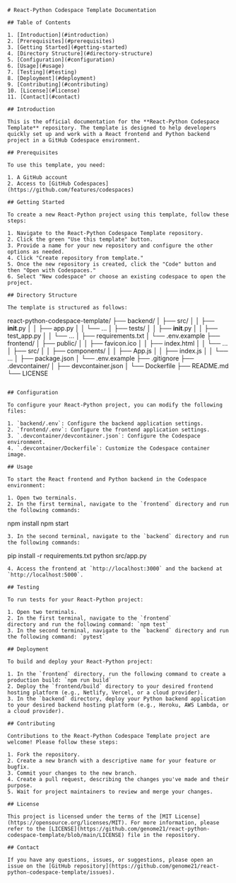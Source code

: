```
# React-Python Codespace Template Documentation

## Table of Contents

1. [Introduction](#introduction)
2. [Prerequisites](#prerequisites)
3. [Getting Started](#getting-started)
4. [Directory Structure](#directory-structure)
5. [Configuration](#configuration)
6. [Usage](#usage)
7. [Testing](#testing)
8. [Deployment](#deployment)
9. [Contributing](#contributing)
10. [License](#license)
11. [Contact](#contact)

## Introduction

This is the official documentation for the **React-Python Codespace Template** repository. The template is designed to help developers quickly set up and work with a React frontend and Python backend project in a GitHub Codespace environment.

## Prerequisites

To use this template, you need:

1. A GitHub account
2. Access to [GitHub Codespaces](https://github.com/features/codespaces)

## Getting Started

To create a new React-Python project using this template, follow these steps:

1. Navigate to the React-Python Codespace Template repository.
2. Click the green "Use this template" button.
3. Provide a name for your new repository and configure the other options as needed.
4. Click "Create repository from template."
5. Once the new repository is created, click the "Code" button and then "Open with Codespaces."
6. Select "New codespace" or choose an existing codespace to open the project.

## Directory Structure

The template is structured as follows:

```
react-python-codespace-template/
├── backend/
│   ├── src/
│   │   ├── __init__.py
│   │   ├── app.py
│   │   └── ...
│   ├── tests/
│   │   ├── __init__.py
│   │   ├── test_app.py
│   │   └── ...
│   ├── requirements.txt
│   └── .env.example
├── frontend/
│   ├── public/
│   │   ├── favicon.ico
│   │   ├── index.html
│   │   └── ...
│   ├── src/
│   │   ├── components/
│   │   ├── App.js
│   │   ├── index.js
│   │   └── ...
│   ├── package.json
│   └── .env.example
├── .gitignore
├── .devcontainer/
│   ├── devcontainer.json
│   └── Dockerfile
├── README.md
└── LICENSE
```

## Configuration

To configure your React-Python project, you can modify the following files:

1. `backend/.env`: Configure the backend application settings.
2. `frontend/.env`: Configure the frontend application settings.
3. `.devcontainer/devcontainer.json`: Configure the Codespace environment.
4. `.devcontainer/Dockerfile`: Customize the Codespace container image.

## Usage

To start the React frontend and Python backend in the Codespace environment:

1. Open two terminals.
2. In the first terminal, navigate to the `frontend` directory and run the following commands:
   ```
   npm install
   npm start
   ```
3. In the second terminal, navigate to the `backend` directory and run the following commands:
   ```
   pip install -r requirements.txt
   python src/app.py
   ```
4. Access the frontend at `http://localhost:3000` and the backend at `http://localhost:5000`.

## Testing

To run tests for your React-Python project:

1. Open two terminals.
2. In the first terminal, navigate to the `frontend`
directory and run the following command: `npm test`
3. In the second terminal, navigate to the `backend` directory and run the following command: `pytest`

## Deployment

To build and deploy your React-Python project:

1. In the `frontend` directory, run the following command to create a production build: `npm run build`
2. Deploy the `frontend/build` directory to your desired frontend hosting platform (e.g., Netlify, Vercel, or a cloud provider).
3. In the `backend` directory, deploy your Python backend application to your desired backend hosting platform (e.g., Heroku, AWS Lambda, or a cloud provider).

## Contributing

Contributions to the React-Python Codespace Template project are welcome! Please follow these steps:

1. Fork the repository.
2. Create a new branch with a descriptive name for your feature or bugfix.
3. Commit your changes to the new branch.
4. Create a pull request, describing the changes you've made and their purpose.
5. Wait for project maintainers to review and merge your changes.

## License

This project is licensed under the terms of the [MIT License](https://opensource.org/licenses/MIT). For more information, please refer to the [LICENSE](https://github.com/genome21/react-python-codespace-template/blob/main/LICENSE) file in the repository.

## Contact

If you have any questions, issues, or suggestions, please open an issue on the [GitHub repository](https://github.com/genome21/react-python-codespace-template/issues).
